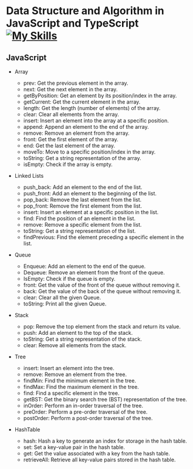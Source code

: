 # Data Structure and Algorithm in JavaScript and TypeScript [![My Skills](https://skillicons.dev/icons?i=js,ts)](https://skillicons.dev)
## JavaScript
- Array
   - prev: Get the previous element in the array.
   - next: Get the next element in the array.
   - getByPosition: Get an element by its position/index in the array.
   - getCurrent: Get the current element in the array.
   - length: Get the length (number of elements) of the array.
   - clear: Clear all elements from the array.
   - insert: Insert an element into the array at a specific position.
   - append: Append an element to the end of the array.
   - remove: Remove an element from the array.
   - front: Get the first element of the array.
   - end: Get the last element of the array.
   - moveTo: Move to a specific position/index in the array.
   - toString: Get a string representation of the array.
   - isEmpty: Check if the array is empty.

- Linked Lists
   - push_back: Add an element to the end of the list.
   - push_front: Add an element to the beginning of the list.
   - pop_back: Remove the last element from the list.
   - pop_front: Remove the first element from the list.
   - insert: Insert an element at a specific position in the list.
   - find: Find the position of an element in the list.
   - remove: Remove a specific element from the list.
   - toString: Get a string representation of the list.
   - findPrevious: Find the element preceding a specific element in the list.

- Queue
   - Enqueue: Add an element to the end of the queue.
   - Dequeue: Remove an element from the front of the queue.
   - IsEmpty: Check if the queue is empty.
   - front: Get the value of the front of the queue without removing it.
   - back: Get the value of the back of the queue without removing it.
   - clear: Clear all the given Queue.
   - toString: Print all the given Queue.

- Stack
  - pop: Remove the top element from the stack and return its value.
  - push: Add an element to the top of the stack.
  - toString: Get a string representation of the stack.
  - clear: Remove all elements from the stack.

- Tree
  - insert: Insert an element into the tree.
  - remove: Remove an element from the tree.
  - findMin: Find the minimum element in the tree.
  - findMax: Find the maximum element in the tree.
  - find: Find a specific element in the tree.
  - getBST: Get the binary search tree (BST) representation of the tree.
  - inOrder: Perform an in-order traversal of the tree.
  - preOrder: Perform a pre-order traversal of the tree.
  - postOrder: Perform a post-order traversal of the tree.

- HashTable
  - hash: Hash a key to generate an index for storage in the hash table.
  - set: Set a key-value pair in the hash table.
  - get: Get the value associated with a key from the hash table.
  - retrieveAll: Retrieve all key-value pairs stored in the hash table.
